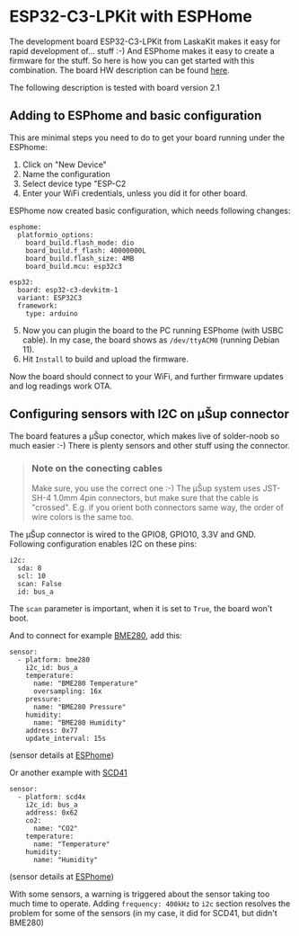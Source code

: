 # ESP32-C3-LPKit with ESPHome
The development board ESP32-C3-LPKit from LaskaKit makes it easy for rapid development of... stuff :-) And ESPhome makes it easy to create a firmware for the stuff. So here is how you can get started with this combination. The board HW description can be found [here](https://github.com/LaskaKit/ESP32-C3-LPKit).

The following description is tested with board version 2.1

## Adding to ESPhome and basic configuration
This are minimal steps you need to do to get your board running under the ESPhome:
1. Click on "New Device"
2. Name the configuration
3. Select device type "ESP-C2
4. Enter your WiFi credentials, unless  you did it for other board.

ESPhome now created basic configuration, which needs following changes:
```
esphome:
  platformio_options:
    board_build.flash_mode: dio
    board_build.f_flash: 40000000L
    board_build.flash_size: 4MB
    board_build.mcu: esp32c3

esp32:
  board: esp32-c3-devkitm-1
  variant: ESP32C3
  framework:
    type: arduino
```
5. Now you can plugin the board to the PC running ESPhome (with USBC cable). In my case, the board shows as `/dev/ttyACM0` (running Debian 11).
6. Hit `Install` to build and upload the firmware.

Now the board should connect to your WiFi, and further firmware updates and log readings work OTA.

## Configuring sensors with I2C on μŠup connector
The board features a μŠup conector, which makes live of solder-noob so much easier :-) There is plenty sensors and other stuff using the connector.

> ### Note on the conecting cables
> Make sure, you use the correct one :-) The μŠup system uses JST-SH-4 1.0mm 4pin connectors, but make sure that the cable is "crossed". E.g. if you orient both connectors same way, the order of wire colors is the same too.

The μŠup connector is wired to the GPIO8, GPIO10, 3.3V and GND. Following configuration enables I2C on these pins:
```
i2c:
  sda: 8
  scl: 10
  scan: False
  id: bus_a
```
The `scan` parameter is important, when it is set to `True`, the board won't boot.

And to connect for example [BME280](https://github.com/LaskaKit/BMP280-Sensor), add this:
```
sensor:
  - platform: bme280
    i2c_id: bus_a
    temperature:
      name: "BME280 Temperature"
      oversampling: 16x
    pressure:
      name: "BME280 Pressure"
    humidity:
      name: "BME280 Humidity"
    address: 0x77
    update_interval: 15s
```
(sensor details at [ESPhome](https://esphome.io/components/sensor/bme280.html))

Or another example with [SCD41](https://github.com/LaskaKit/SCD41-CO2-Sensor)
```
sensor:
  - platform: scd4x
    i2c_id: bus_a
    address: 0x62
    co2:
      name: "CO2"
    temperature:
      name: "Temperature"
    humidity:
      name: "Humidity"
```
(sensor details at [ESPhome](https://esphome.io/components/sensor/scd4x.html))

With some sensors, a warning is triggered about the sensor taking too much time to operate. Adding `frequency: 400kHz` to `i2c` section resolves the problem for some of the sensors (in my case, it did for SCD41, but didn't BME280)

